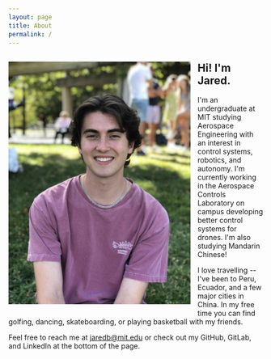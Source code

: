 ```yaml
---
layout: page
title: About
permalink: /
---
```

<div style="clear: both;">
  <div style="float: left; margin-right: 1em; margin-bottom: 1em;">
    <img src="/assets/Me.JPG" alt="" width="360">
  </div>
  <div>
    <h2>Hi! I'm Jared.</h2>
    <p>I'm an undergraduate at MIT studying Aerospace Engineering with an interest in control systems, robotics, and autonomy. I'm currently working in the Aerospace Controls Laboratory on campus developing better control systems for drones. I'm also studying Mandarin Chinese!</p>
    <p>I love travelling -- I've been to Peru, Ecuador, and a few major cities in China. In my free time you can find golfing, dancing, skateboarding, or playing basketball with my friends.</p>
  </div>
</div>

Feel free to reach me at jaredb@mit.edu or check out my GitHub, GitLab, and LinkedIn at the bottom of the page.
